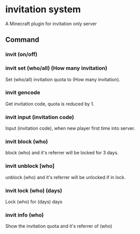 # invitation system
A Minecraft plugin for invitation only server

## Command
### invit (on/off)
### invit set (who/all) (How many invitation)
Set (who/all) invitation quota to (How many invitation).
### invit gencode
Get invitation code, quota is reduced by 1.
### invit input (invitation code)
Input (invitation code), when new player first time into server.
### invit block (who)
block (who) and it's referrer will be locked for 3 days.
### invit unblock [who]
unblock (who) and it's referrer will be unlocked if in lock.
### invit lock (who) (days)
Lock (who) for (days) days
### invit info (who)
Show the invitation quota and it's referrer of (who)
